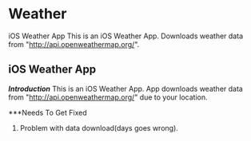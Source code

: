 # Weather
iOS Weather App
This is an iOS Weather App.
Downloads weather  data from "http://api.openweathermap.org/".


## iOS Weather App ##

***Introduction***
This is an iOS Weather App.
App downloads weather data from "http://api.openweathermap.org/" due to your location.


***Needs To Get Fixed
1) Problem with data download(days goes wrong).
